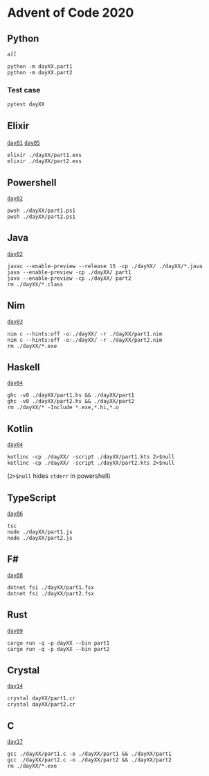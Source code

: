 # Advent of Code 2020

## Python
*`all`*
```console
python -m dayXX.part1
python -m dayXX.part2
```

### Test case
```console
pytest dayXX
```

## Elixir
[`day01`](/day01) [`day05`](/day05)
```console
elixir ./dayXX/part1.exs
elixir ./dayXX/part2.exs
```

## Powershell
[`day02`](/day02)
```console
pwsh ./dayXX/part1.ps1
pwsh ./dayXX/part2.ps1
```

## Java
[`day02`](/day02)
```console
javac --enable-preview --release 15 -cp ./dayXX/ ./dayXX/*.java
java --enable-preview -cp ./dayXX/ part1
java --enable-preview -cp ./dayXX/ part2
rm ./dayXX/*.class
```

## Nim
[`day03`](/day03)
```console
nim c --hints:off -o:./dayXX/ -r ./dayXX/part1.nim
nim c --hints:off -o:./dayXX/ -r ./dayXX/part2.nim
rm ./dayXX/*.exe
```

## Haskell
[`day04`](/day04)
```console
ghc -v0 ./dayXX/part1.hs && ./dayXX/part1
ghc -v0 ./dayXX/part2.hs && ./dayXX/part2
rm ./dayXX/* -Include *.exe,*.hi,*.o
```

## Kotlin
[`day04`](/day04)
```console
kotlinc -cp ./dayXX/ -script ./dayXX/part1.kts 2>$null
kotlinc -cp ./dayXX/ -script ./dayXX/part2.kts 2>$null
```
(`2>$null` hides `stderr` in powershell)

## TypeScript
[`day06`](/day06)
```console
tsc
node ./dayXX/part1.js
node ./dayXX/part2.js
```

## F#
[`day08`](/day08)
```console
dotnet fsi ./dayXX/part1.fsx
dotnet fsi ./dayXX/part2.fsx
```

## Rust
[`day09`](/day09)
```console
cargo run -q -p dayXX --bin part1
cargo run -q -p dayXX --bin part2
```

## Crystal
[`day14`](/day14)
```console
crystal dayXX/part1.cr
crystal dayXX/part2.cr
```

## C
[`day17`](/day17)
```console
gcc ./dayXX/part1.c -o ./dayXX/part1 && ./dayXX/part1
gcc ./dayXX/part2.c -o ./dayXX/part2 && ./dayXX/part2
rm ./dayXX/*.exe
```
